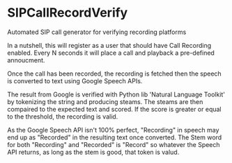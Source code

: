 # SIPCallRecordVerify
Automated SIP call generator for verifying recording platforms


In a nutshell, this will register as a user that should have Call Recording enabled. Every N seconds it will place a call and playback a pre-defined annoucment. 

Once the call has been recorded, the recording is fetched then the speech is converted to text using Google Speech APIs.

The result from Google is verified with Python lib 'Natural Language Toolkit' by tokenizing the string and producing steams. The steams are then compaired to the expected text and scored. If the score is greater or equal to the threshold, the recording is valid.

As the Google Speech API isn't 100% perfect, "Recording" in speech may end up as "Recorded" in the resulting text once converted. The Stem word for both "Recording" and "Recorded" is "Record" so whatever the Speech API returns, as long as the stem is good, that token is valud.
